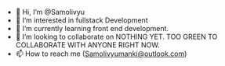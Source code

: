 - 👋 Hi, I’m @Samolivyu
- 👀 I’m interested in fullstack Development
- 🌱 I’m currently learning front end development.
- 💞️ I’m looking to collaborate on NOTHING YET. TOO GREEN TO COLLABORATE WITH ANYONE RIGHT NOW.
- 📫 How to reach me (Samolivyumanki@outlook.com)

<!---
Samolivyu/Samolivyu is a ✨ special ✨ repository because its `README.md` (this file) appears on your GitHub profile.
You can click the Preview link to take a look at your changes.
--->
